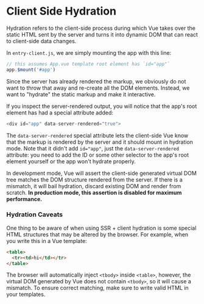 # Client Side Hydration

Hydration refers to the client-side process during which Vue takes over the static HTML sent by the server and turns it into dynamic DOM that can react to client-side data changes.

In `entry-client.js`, we are simply mounting the app with this line:

``` js
// this assumes App.vue template root element has `id="app"`
app.$mount('#app')
```

Since the server has already rendered the markup, we obviously do not want to throw that away and re-create all the DOM elements. Instead, we want to "hydrate" the static markup and make it interactive.

If you inspect the server-rendered output, you will notice that the app's root element has had a special attribute added:

``` js
<div id="app" data-server-rendered="true">
```

The `data-server-rendered` special attribute lets the client-side Vue know that the markup is rendered by the server and it should mount in hydration mode. Note that it didn't add `id="app"`, just the `data-server-rendered` attribute: you need to add the ID or some other selector to the app's root element yourself or the app won't hydrate properly.

In development mode, Vue will assert the client-side generated virtual DOM tree matches the DOM structure rendered from the server. If there is a mismatch, it will bail hydration, discard existing DOM and render from scratch. **In production mode, this assertion is disabled for maximum performance.**

### Hydration Caveats

One thing to be aware of when using SSR + client hydration is some special HTML structures that may be altered by the browser. For example, when you write this in a Vue template:

``` html
<table>
  <tr><td>hi</td></tr>
</table>
```

The browser will automatically inject `<tbody>` inside `<table>`, however, the virtual DOM generated by Vue does not contain `<tbody>`, so it will cause a mismatch. To ensure correct matching, make sure to write valid HTML in your templates.
